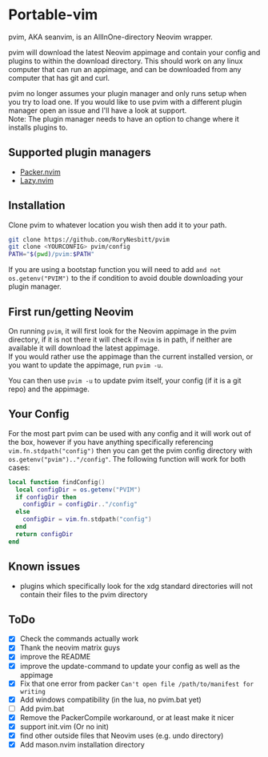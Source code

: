 # Portable-vim

pvim, AKA seanvim, is an AllInOne-directory Neovim wrapper.

pvim will download the latest Neovim appimage and contain your config and
plugins to within the download directory. This should work on any linux computer
that can run an appimage, and can be downloaded from any computer that has git
and curl.

pvim no longer assumes your plugin manager and only runs setup when you try to
load one. If you would like to use pvim with a different plugin manager open an
issue and I'll have a look at support.  
Note: The plugin manager needs to have an option to change where it installs
plugins to.

## Supported plugin managers
- [Packer.nvim](https://github.com/wbthomason/packer.nvim)
- [Lazy.nvim](https://github.com/folke/lazy.nvim)

## Installation

Clone pvim to whatever location you wish then add it to your path.

```sh
git clone https://github.com/RoryNesbitt/pvim
git clone <YOURCONFIG> pvim/config
PATH="$(pwd)/pvim:$PATH"
```

If you are using a bootstap function you will need to add `and not
os.getenv("PVIM")` to the if condition to avoid double downloading your plugin
manager.

## First run/getting Neovim

On running `pvim`, it will first look for the Neovim appimage in the pvim
directory, if it is not there it will check if `nvim` is in path, if neither are
available it will download the latest appimage.  
If you would rather use the appimage than the current installed version, or you
want to update the appimage, run `pvim -u`.

You can then use `pvim -u` to update pvim itself, your config (if it is a git
repo) and the appimage.
## Your Config

For the most part pvim can be used with any config and it will work out of the
box, however if you have anything specifically referencing
`vim.fn.stdpath("config")` then you can get the pvim config directory with
`os.getenv("pvim").."/config"`. The following function will work for both cases:

```lua
local function findConfig()
  local configDir = os.getenv("PVIM")
  if configDir then
    configDir = configDir.."/config"
  else
    configDir = vim.fn.stdpath("config")
  end
  return configDir
end
```

## Known issues

- plugins which specifically look for the xdg standard directories will not contain
their files to the pvim directory

## ToDo

- [x] Check the commands actually work
- [x] Thank the neovim matrix guys 
- [x] improve the README 
- [x] improve the update-command to update your config as well as the appimage 
- [x] Fix that one error from packer `Can't open file /path/to/manifest for writing` 
- [x] Add windows compatibility (in the lua, no pvim.bat yet) 
- [ ] Add pvim.bat 
- [x] Remove the PackerCompile workaround, or at least make it nicer 
- [x] support init.vim (Or no init) 
- [x] find other outside files that Neovim uses (e.g. undo directory) 
- [x] Add mason.nvim installation directory 
